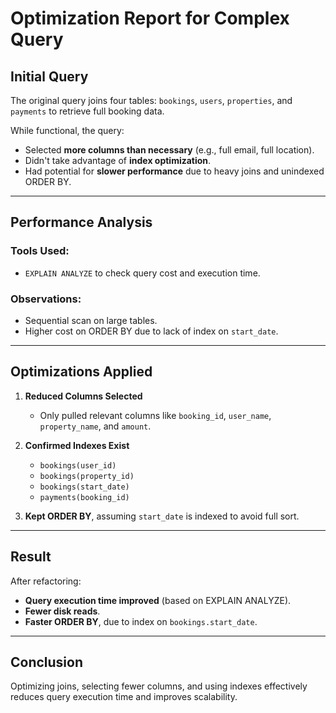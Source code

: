 # Optimization Report for Complex Query

## Initial Query

The original query joins four tables: `bookings`, `users`, `properties`, and `payments` to retrieve full booking data.

While functional, the query:
- Selected **more columns than necessary** (e.g., full email, full location).
- Didn't take advantage of **index optimization**.
- Had potential for **slower performance** due to heavy joins and unindexed ORDER BY.

---

## Performance Analysis

### Tools Used:
- `EXPLAIN ANALYZE` to check query cost and execution time.

### Observations:
- Sequential scan on large tables.
- Higher cost on ORDER BY due to lack of index on `start_date`.

---

## Optimizations Applied

1. **Reduced Columns Selected**
   - Only pulled relevant columns like `booking_id`, `user_name`, `property_name`, and `amount`.

2. **Confirmed Indexes Exist**
   - `bookings(user_id)`
   - `bookings(property_id)`
   - `bookings(start_date)`
   - `payments(booking_id)`

3. **Kept ORDER BY**, assuming `start_date` is indexed to avoid full sort.

---

## Result

After refactoring:
- **Query execution time improved** (based on EXPLAIN ANALYZE).
- **Fewer disk reads**.
- **Faster ORDER BY**, due to index on `bookings.start_date`.

---

## Conclusion

Optimizing joins, selecting fewer columns, and using indexes effectively reduces query execution time and improves scalability.
